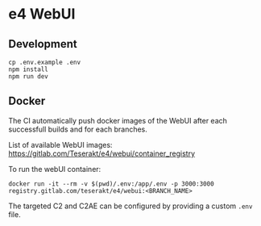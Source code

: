 # e4 WebUI

## Development

```
cp .env.example .env
npm install
npm run dev
```

## Docker

The CI automatically push docker images of the WebUI after each successfull builds and for each branches.

List of available WebUI images: https://gitlab.com/Teserakt/e4/webui/container_registry

To run the webUI container:

```
docker run -it --rm -v $(pwd)/.env:/app/.env -p 3000:3000 registry.gitlab.com/teserakt/e4/webui:<BRANCH_NAME>
```

The targeted C2 and C2AE can be configured by providing a custom `.env` file.
